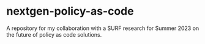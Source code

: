 # nextgen-policy-as-code
A repository for my collaboration with a SURF research for Summer 2023 on the future of policy as code solutions.
